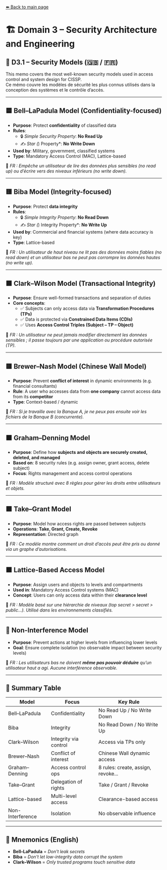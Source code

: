 [⬅️ Back to main page](../)

# 🏗️ Domain 3 – Security Architecture and Engineering

## 🔐 D3.1 – Security Models (🇬🇧 / 🇫🇷)

This memo covers the most well-known security models used in access control and system design for CISSP.  
Ce mémo couvre les modèles de sécurité les plus connus utilisés dans la conception des systèmes et le contrôle d’accès.

---

## 🟦 Bell–LaPadula Model (Confidentiality-focused)

- **Purpose**: Protect **confidentiality** of classified data
- **Rules**:
  - 🔒 _Simple Security Property_: **No Read Up**
  - ✍️ _Star (_) Property\*: **No Write Down**
- **Used by**: Military, government, classified systems
- **Type**: Mandatory Access Control (MAC), Lattice-based

🧠 _FR : Empêche un utilisateur de lire des données plus sensibles (no read up) ou d’écrire vers des niveaux inférieurs (no write down)._

---

## 🟨 Biba Model (Integrity-focused)

- **Purpose**: Protect **data integrity**
- **Rules**:
  - 🔒 _Simple Integrity Property_: **No Read Down**
  - ✍️ _Star (_) Integrity Property\*: **No Write Up**
- **Used by**: Commercial and financial systems (where data accuracy is key)
- **Type**: Lattice-based

🧠 _FR : Un utilisateur de haut niveau ne lit pas des données moins fiables (no read down) et un utilisateur bas ne peut pas corrompre les données hautes (no write up)._

---

## 🟩 Clark–Wilson Model (Transactional Integrity)

- **Purpose**: Ensure well-formed transactions and separation of duties
- **Core concepts**:
  - ✅ Subjects can only access data via **Transformation Procedures (TPs)**
  - ✅ Data is protected via **Constrained Data Items (CDIs)**
  - ✅ Uses **Access Control Triples (Subject – TP – Object)**

🧠 _FR : Un utilisateur ne peut jamais modifier directement les données sensibles ; il passe toujours par une application ou procédure autorisée (TP)._

---

## 🟥 Brewer–Nash Model (Chinese Wall Model)

- **Purpose**: Prevent **conflict of interest** in dynamic environments (e.g. financial consultants)
- **Rule**: A user who accesses data from **one company** cannot access data from its **competitor**
- **Type**: Context-based / dynamic

🧠 _FR : Si je travaille avec la Banque A, je ne peux pas ensuite voir les fichiers de la Banque B (concurrente)._

---

## 🟧 Graham–Denning Model

- **Purpose**: Define how **subjects and objects are securely created, deleted, and managed**
- **Based on**: 8 security rules (e.g. assign owner, grant access, delete subject)
- **Focus**: Rights management and access control operations

🧠 _FR : Modèle structuré avec 8 règles pour gérer les droits entre utilisateurs et objets._

---

## 🟪 Take–Grant Model

- **Purpose**: Model how access rights are passed between subjects
- **Operations**: **Take, Grant, Create, Revoke**
- **Representation**: Directed graph

🧠 _FR : Ce modèle montre comment un droit d’accès peut être pris ou donné via un graphe d’autorisations._

---

## 🟫 Lattice-Based Access Model

- **Purpose**: Assign users and objects to levels and compartments
- **Used in**: Mandatory Access Control systems (MAC)
- **Concept**: Users can only access data within their **clearance level**

🧠 _FR : Modèle basé sur une hiérarchie de niveaux (top secret > secret > public…). Utilisé dans les environnements classifiés._

---

## 🔵 Non-Interference Model

- **Purpose**: Prevent actions at higher levels from influencing lower levels
- **Goal**: Ensure complete isolation (no observable impact between security levels)

🧠 _FR : Les utilisateurs bas ne doivent **même pas pouvoir déduire** qu’un utilisateur haut a agi. Aucune interférence observable._

---

## 🎯 Summary Table

| Model            | Focus                 | Key Rule                           |
| ---------------- | --------------------- | ---------------------------------- |
| Bell–LaPadula    | Confidentiality       | No Read Up / No Write Down         |
| Biba             | Integrity             | No Read Down / No Write Up         |
| Clark–Wilson     | Integrity via control | Access via TPs only                |
| Brewer–Nash      | Conflict of interest  | Chinese Wall dynamic access        |
| Graham–Denning   | Access control ops    | 8 rules: create, assign, revoke... |
| Take–Grant       | Delegation of rights  | Take / Grant / Revoke              |
| Lattice-based    | Multi-level access    | Clearance-based access             |
| Non-Interference | Isolation             | No observable influence            |

---

## 🧠 Mnemonics (English)

- **Bell–LaPadula** = _Don't leak secrets_
- **Biba** = _Don't let low-integrity data corrupt the system_
- **Clark–Wilson** = _Only trusted programs touch sensitive data_
